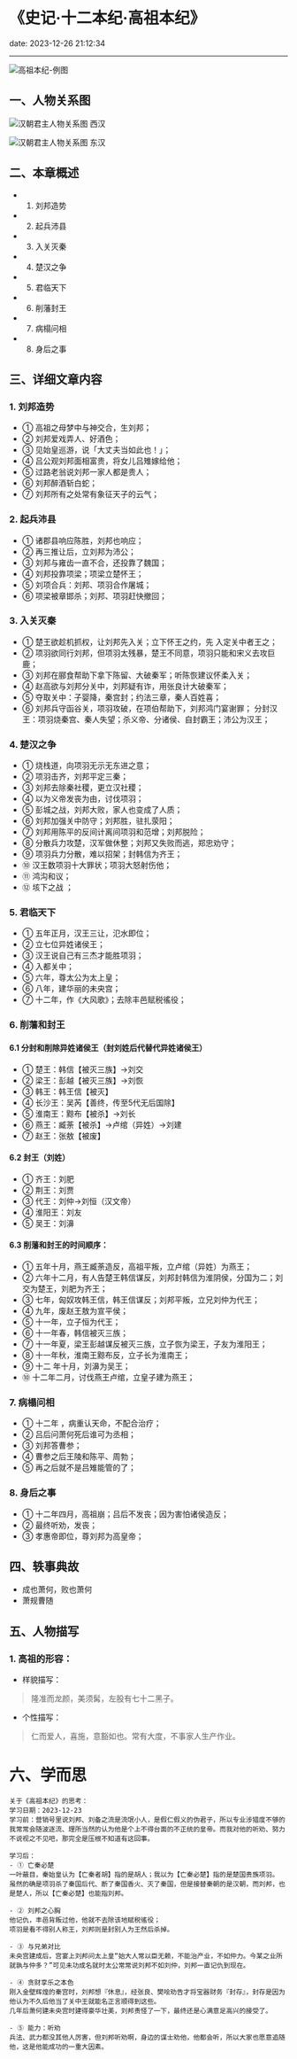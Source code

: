 # 《史记·十二本纪·高祖本纪》
date: 2023-12-26 21:12:34

---

![高祖本纪-例图](https://s11.ax1x.com/2023/12/28/piqyotA.png)

## 一、人物关系图

![汉朝君主人物关系图 西汉](https://s11.ax1x.com/2023/12/26/pibgAEQ.png)

![汉朝君主人物关系图 东汉](https://s11.ax1x.com/2023/12/26/pibgENj.png)

## 二、本章概述

- 1. 刘邦造势
- 2. 起兵沛县
- 3. 入关灭秦
- 4. 楚汉之争
- 5. 君临天下
- 6. 削藩封王
- 7. 病榻问相
- 8. 身后之事

## 三、详细文章内容

### 1. 刘邦造势
- ① 高祖之母梦中与神交合，生刘邦；
- ② 刘邦爱戏弄人、好酒色；
- ③ 见始皇巡游，说「大丈夫当如此也！」；
- ④ 吕公观刘邦面相富贵，将女儿吕雉嫁给他；
- ⑤ 过路老翁说刘邦一家人都是贵人；
- ⑥ 刘邦醉酒斩白蛇；
- ⑦ 刘邦所有之处常有象征天子的云气；

### 2. 起兵沛县
- ① 诸郡县响应陈胜，刘邦也响应；
- ② 再三推让后，立刘邦为沛公；
- ③ 刘邦与雍齿一直不合，还投靠了魏国；
- ④ 刘邦投靠项梁；项梁立楚怀王；
- ⑤ 刘项合兵：刘邦、项羽合作屠城；
- ⑥ 项梁被章邯杀；刘邦、项羽赶快撤回；

### 3. 入关灭秦
- ① 楚王欲趁机抓权，让刘邦先入关；立下怀王之约，先 入定关中者王之；
- ② 项羽欲同行刘邦，但项羽太残暴，楚王不同意，项羽只能和宋义去攻巨鹿；
- ③ 刘邦在郦食帮助下拿下陈留、大破秦军；听陈恢建议怀柔入关；
- ④ 赵高欲与刘邦分关中，刘邦疑有诈，用张良计大破秦军；
- ⑤ 夺取关中：子婴降，秦宫封；约法三章，秦人百姓喜；
- ⑥ 刘邦兵守函谷关，项羽攻破，在项伯帮助下，刘邦鸿门宴谢罪；
分封汉王：项羽烧秦宫、秦人失望；杀义帝、分诸侯、自封霸王；沛公为汉王；

### 4. 楚汉之争
- ① 烧栈道，向项羽无示无东进之意；
- ② 项羽击齐，刘邦平定三秦；
- ③ 刘邦去除秦社稷，更立汉社稷；
- ④ 以为义帝发丧为由，讨伐项羽；
- ⑤ 彭城之战，刘邦大败，家人也变成了人质；
- ⑥ 刘邦加强关中防守；刘邦胜，驻扎荥阳；
- ⑦ 刘邦用陈平的反间计离间项羽和范增；刘邦脱险；
- ⑧ 分散兵力攻楚，汉军做休整；刘邦又失败而逃，郑忠劝守；
- ⑨ 项羽兵力分散，难以招架；封韩信为齐王；
- ⑩ 汉王数项羽十大罪状；项羽大怒射伤他；
- ⑪ 鸿沟和议；
- ⑫ 垓下之战 ；

### 5. 君临天下
- ① 五年正月，汉王三让，氾水即位；
- ② 立七位异姓诸侯王；
- ③ 汉王说自己有三杰才能胜项羽；
- ④ 入都关中；
- ⑤ 六年，尊太公为太上皇；
- ⑥ 八年，建华丽的未央宫；
- ⑦ 十二年，作《大风歌》；去除丰邑赋税徭役；

### 6. 削藩和封王
#### 6.1 分封和削除异姓诸侯王（封刘姓后代替代异姓诸侯王）
- ① 楚王：韩信【被灭三族】→刘交
- ② 梁王：彭越【被灭三族】→刘恢
- ③ 韩王：韩王信【被灭】
- ④ 长沙王：吴芮【善终，传至5代无后国除】
- ⑤ 淮南王：黥布【被杀】→刘长
- ⑥ 燕王：臧荼【被杀】→卢绾（异姓）→刘建
- ⑦ 赵王：张敖【被废】

#### 6.2 封王（刘姓）
- ① 齐王：刘肥
- ② 荆王：刘贾
- ③ 代王：刘仲→刘恒（汉文帝）
- ④ 淮阳王：刘友
- ⑤ 吴王：刘濞

#### 6.3 削藩和封王的时间顺序：
- ① 五年十月，燕王臧荼造反，高祖平叛，立卢绾（异姓）为燕王；
- ② 六年十二月，有人告楚王韩信谋反，刘邦封韩信为淮阴侯，分国为二；刘交为楚王，刘肥为齐王；
- ③ 七年，匈奴攻韩王信，韩王信谋反；刘邦平叛，立兄刘仲为代王；
- ④ 九年，废赵王敖为宣平侯；
- ⑤ 十一年，立子恒为代王；
- ⑥ 十一年春，韩信被灭三族；
- ⑦ 十一年夏，梁王彭越谋反被灭三族，立子恢为梁王，子友为淮阳王；
- ⑧ 十一年秋，淮南王黥布反，立子长为淮南王；
- ⑨ 十二 年十月，刘濞为吴王；
- ⑩ 十二年二月，讨伐燕王卢绾，立皇子建为燕王；

### 7. 病榻问相
- ① 十二年 ，病重认天命，不配合治疗；
- ② 吕后问萧何死后谁可为丞相；
- ③ 刘邦答曹参；
- ④ 曹参之后王陵和陈平、周勃；
- ⑤ 再之后就不是吕雉能管的了；

### 8. 身后之事
- ① 十二年四月，高祖崩；吕后不发丧；因为害怕诸侯造反；
- ② 最终听劝，发丧；
- ③ 孝惠帝即位，尊刘邦为高皇帝；

## 四、轶事典故

- 成也萧何，败也萧何
- 萧规曹随

## 五、人物描写

### 1. 高祖的形容：

- 样貌描写：
> 隆准而龙颜，美须髯，左股有七十二黑子。

- 个性描写：
> 仁而爱人，喜施，意豁如也。常有大度，不事家人生产作业。

# 六、学而思

```
关于《高祖本纪》的思考：
学习日期：2023-12-23
学习前：营销号里说刘邦、刘备之流是流氓小人，是假仁假义的伪君子，所以专业涉猎度不够的我常常会随波逐流、理所当然的认为他是个上不得台面的不正统的皇帝。而我对他的听劝、努力不说视之不见吧，那完全是压根不知道有这回事。

学习后：
- ① 亡秦必楚
一叶蔽目，秦始皇认为【亡秦者胡】指的是胡人；我以为【亡秦必楚】指的是楚国贵族项羽。
虽然的确是项羽杀了秦国后代、断了秦国香火、灭了秦国，但是接替秦朝的是汉朝，而刘邦，也是楚人，所以【亡秦必楚】也能指刘邦。

- ② 刘邦之心胸
他记仇，丰邑背叛过他，他就不去除该地赋税徭役；
项羽是看不得别人称王，刘邦则是封别人为王然后杀掉。

- ③ 与兄弟对比
未央宫建成后，宫宴上刘邦问太上皇“始大人常以臣无赖，不能治产业，不如仲力。今某之业所就孰与仲多？”可见未功成名就时太公常常说刘邦不如刘仲，刘邦一直记仇到现在。

- ④ 贪财享乐之本色
刚入金壁辉煌的秦宫时，刘邦想『休息』，经张良、樊哙劝告才将宝器财务『封存』，封存是因为他认为不久后他当了关中王就能名正言顺得到这些。
几年后萧何建未央宫时建得豪华壮美，刘邦责怪了一下，最终还是心满意足高兴的接受了。

- ⑤ 能力：听劝
兵法、武力都没其他人厉害，但刘邦听劝啊，身边的谋士劝他，他都会听，所以大家也愿意追随他，这是他能成功的一重大因素。
```